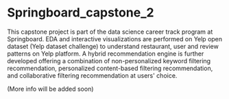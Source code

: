 # Springboard_capstone_2
This capstone project is part of the data science career track program at Springboard. EDA and interactive visualizations are performed on Yelp open dataset (Yelp dataset challenge) to understand restaurant, user and review patterns on Yelp platform. A hybrid recommendation engine is further developed offering a combination of non-personalized keyword filtering recommendation, personalized content-based filtering recommendation, and collaborative filtering recommendation at users' choice.

(More info will be added soon)
